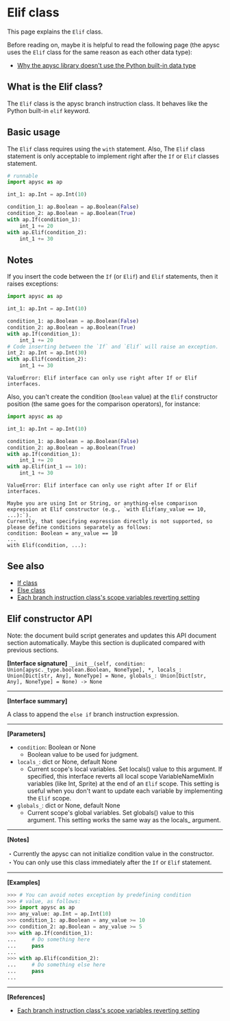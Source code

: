 # Elif class

This page explains the `Elif` class.

Before reading on, maybe it is helpful to read the following page (the apysc uses the `Elif` class for the same reason as each other data type):

- [Why the apysc library doesn't use the Python built-in data type](why_apysc_doesnt_use_python_builtin_data_type.md)

## What is the Elif class?

The `Elif` class is the apysc branch instruction class. It behaves like the Python built-in `elif` keyword.

## Basic usage

The `Elif` class requires using the `with` statement. Also, The `Elif` class statement is only acceptable to implement right after the `If` or `Elif` classes statement.

```py
# runnable
import apysc as ap

int_1: ap.Int = ap.Int(10)

condition_1: ap.Boolean = ap.Boolean(False)
condition_2: ap.Boolean = ap.Boolean(True)
with ap.If(condition_1):
    int_1 += 20
with ap.Elif(condition_2):
    int_1 += 30
```

## Notes

If you insert the code between the `If` (or `Elif`) and `Elif` statements, then it raises exceptions:

```py
import apysc as ap

int_1: ap.Int = ap.Int(10)

condition_1: ap.Boolean = ap.Boolean(False)
condition_2: ap.Boolean = ap.Boolean(True)
with ap.If(condition_1):
    int_1 += 20
# Code inserting between the `If` and `Elif` will raise an exception.
int_2: ap.Int = ap.Int(30)
with ap.Elif(condition_2):
    int_1 += 30
```

```
ValueError: Elif interface can only use right after If or Elif interfaces.
```

Also, you can't create the condition (`Boolean` value) at the `Elif` constructor position (the same goes for the comparison operators), for instance:

```py
import apysc as ap

int_1: ap.Int = ap.Int(10)

condition_1: ap.Boolean = ap.Boolean(False)
condition_2: ap.Boolean = ap.Boolean(True)
with ap.If(condition_1):
    int_1 += 20
with ap.Elif(int_1 == 10):
    int_1 += 30
```

```
ValueError: Elif interface can only use right after If or Elif interfaces.

Maybe you are using Int or String, or anything-else comparison expression at Elif constructor (e.g., `with Elif(any_value == 10, ...):`).
Currently, that specifying expression directly is not supported, so please define conditions separately as follows:
condition: Boolean = any_value == 10
...
with Elif(condition, ...):
```

## See also

- [If class](if.md)
- [Else class](else.md)
- [Each branch instruction class's scope variables reverting setting](branch_instruction_variables_reverting_setting.md)


## Elif constructor API

<!-- Docstring: apysc._branch._elif.Elif.__init__ -->

<span class="inconspicuous-txt">Note: the document build script generates and updates this API document section automatically. Maybe this section is duplicated compared with previous sections.</span>

**[Interface signature]** `__init__(self, condition: Union[apysc._type.boolean.Boolean, NoneType], *, locals_: Union[Dict[str, Any], NoneType] = None, globals_: Union[Dict[str, Any], NoneType] = None) -> None`<hr>

**[Interface summary]**

A class to append the `else if` branch instruction expression.<hr>

**[Parameters]**

- `condition`: Boolean or None
  - Boolean value to be used for judgment.
- `locals_`: dict or None, default None
  - Current scope's local variables. Set locals() value to this argument. If specified, this interface reverts all local scope VariableNameMixIn variables (like Int, Sprite) at the end of an `Elif` scope. This setting is useful when you don't want to update each variable by implementing the `Elif` scope.
- `globals_`: dict or None, default None
  - Current scope's global variables. Set globals() value to this argument. This setting works the same way as the locals_ argument.

<hr>

**[Notes]**

 ・Currently the apysc can not initialize condition value in the constructor. <br> ・You can only use this class immediately after the `If` or `Elif` statement.<hr>

**[Examples]**

```py
>>> # You can avoid notes exception by predefining condition
>>> # value, as follows:
>>> import apysc as ap
>>> any_value: ap.Int = ap.Int(10)
>>> condition_1: ap.Boolean = any_value >= 10
>>> condition_2: ap.Boolean = any_value >= 5
>>> with ap.If(condition_1):
...     # Do something here
...     pass
...
>>> with ap.Elif(condition_2):
...     # Do something else here
...     pass
...
```

<hr>

**[References]**

- [Each branch instruction class's scope variables reverting setting](https://simon-ritchie.github.io/apysc/en/branch_instruction_variables_reverting_setting.html)